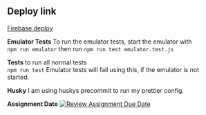 ## Deploy link
[Firebase deploy](https://adv-app-dev-assignment.web.app/)

**Emulator Tests**
To run the emulator tests, start the emulator with  
`npm run emulator`
then run `npm run test emulator.test.js`  

**Tests**
to run all normal tests  
`npm run test`
Emulator tests will fail using this, if the emulator is not  
started.  

**Husky**
I am using huskys precommit to run my prettier config.


**Assignment Date**
[![Review Assignment Due Date](https://classroom.github.com/assets/deadline-readme-button-24ddc0f5d75046c5622901739e7c5dd533143b0c8e959d652212380cedb1ea36.svg)](https://classroom.github.com/a/IgL9I_w2)
